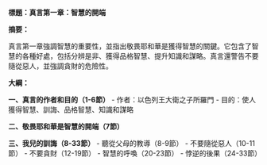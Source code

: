 **標題：真言第一章：智慧的開端**

**摘要：**

真言第一章強調智慧的重要性，並指出敬畏耶和華是獲得智慧的關鍵。它包含了智慧的各種好處，包括分辨是非、獲得品格智慧、提升知識和謀略。真言還警告不要隨從惡人，並強調貪財的危險性。

**大綱：**

**一、真言的作者和目的（1-6節）**
    - 作者：以色列王大衛之子所羅門
    - 目的：使人獲得智慧、訓誨、品格智慧、知識和謀略

**二、敬畏耶和華是智慧的開端（7節）**

**三、我兒的訓誨（8-33節）**
    - 聽從父母的教導（8-9節）
    - 不要隨從惡人（10-11節）
    - 不要貪財（12-19節）
    - 智慧的呼喚（20-23節）
    - 悖逆的後果（24-33節）